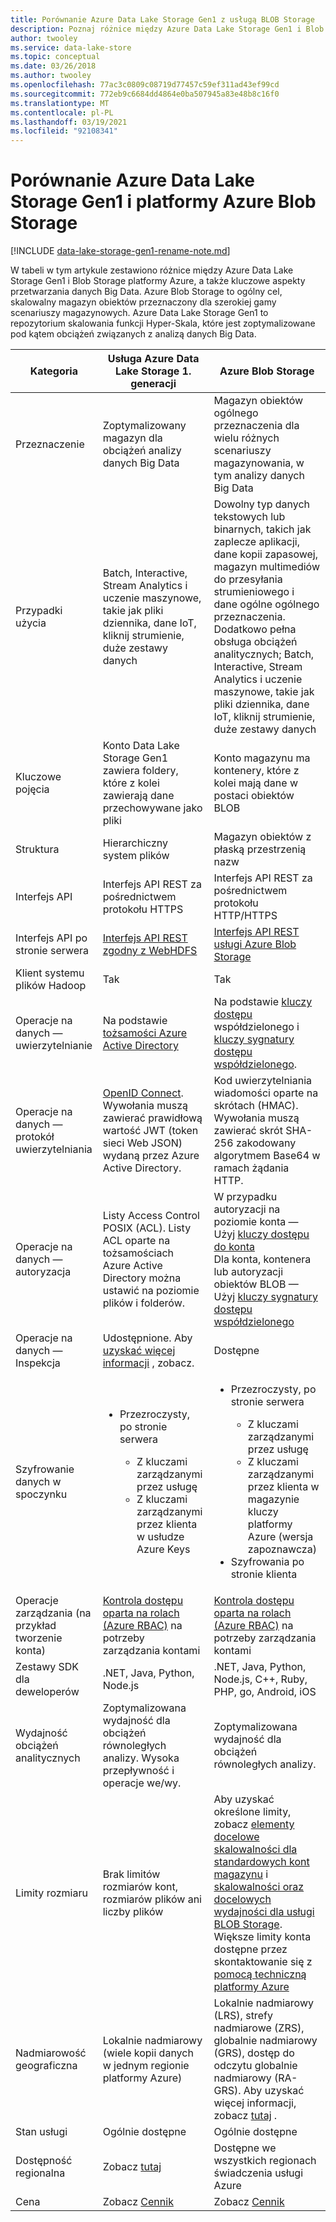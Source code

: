 ```yaml
---
title: Porównanie Azure Data Lake Storage Gen1 z usługą BLOB Storage
description: Poznaj różnice między Azure Data Lake Storage Gen1 i Blob Storage platformy Azure dotyczące niektórych kluczowych aspektów przetwarzania danych Big Data.
author: twooley
ms.service: data-lake-store
ms.topic: conceptual
ms.date: 03/26/2018
ms.author: twooley
ms.openlocfilehash: 77ac3c0809c08719d77457c59ef311ad43ef99cd
ms.sourcegitcommit: 772eb9c6684dd4864e0ba507945a83e48b8c16f0
ms.translationtype: MT
ms.contentlocale: pl-PL
ms.lasthandoff: 03/19/2021
ms.locfileid: "92108341"
---
```

# <a name="comparing-azure-data-lake-storage-gen1-and-azure-blob-storage"></a>Porównanie Azure Data Lake Storage Gen1 i platformy Azure Blob Storage

[!INCLUDE [data-lake-storage-gen1-rename-note.md](../../includes/data-lake-storage-gen1-rename-note.md)] 

W tabeli w tym artykule zestawiono różnice między Azure Data Lake Storage Gen1 i Blob Storage platformy Azure, a także kluczowe aspekty przetwarzania danych Big Data. Azure Blob Storage to ogólny cel, skalowalny magazyn obiektów przeznaczony dla szerokiej gamy scenariuszy magazynowych. Azure Data Lake Storage Gen1 to repozytorium skalowania funkcji Hyper-Skala, które jest zoptymalizowane pod kątem obciążeń związanych z analizą danych Big Data.

| Kategoria | Usługa Azure Data Lake Storage 1. generacji | Azure Blob Storage |
| -------- | ---------------------------- | ------------------ |
| Przeznaczenie |Zoptymalizowany magazyn dla obciążeń analizy danych Big Data |Magazyn obiektów ogólnego przeznaczenia dla wielu różnych scenariuszy magazynowania, w tym analizy danych Big Data |
| Przypadki użycia |Batch, Interactive, Stream Analytics i uczenie maszynowe, takie jak pliki dziennika, dane IoT, kliknij strumienie, duże zestawy danych |Dowolny typ danych tekstowych lub binarnych, takich jak zaplecze aplikacji, dane kopii zapasowej, magazyn multimediów do przesyłania strumieniowego i dane ogólne ogólnego przeznaczenia. Dodatkowo pełna obsługa obciążeń analitycznych; Batch, Interactive, Stream Analytics i uczenie maszynowe, takie jak pliki dziennika, dane IoT, kliknij strumienie, duże zestawy danych |
| Kluczowe pojęcia |Konto Data Lake Storage Gen1 zawiera foldery, które z kolei zawierają dane przechowywane jako pliki |Konto magazynu ma kontenery, które z kolei mają dane w postaci obiektów BLOB |
| Struktura |Hierarchiczny system plików |Magazyn obiektów z płaską przestrzenią nazw |
| Interfejs API |Interfejs API REST za pośrednictwem protokołu HTTPS |Interfejs API REST za pośrednictwem protokołu HTTP/HTTPS |
| Interfejs API po stronie serwera |[Interfejs API REST zgodny z WebHDFS](/rest/api/datalakestore/) |[Interfejs API REST usługi Azure Blob Storage](/rest/api/storageservices/Blob-Service-REST-API) |
| Klient systemu plików Hadoop |Tak |Tak |
| Operacje na danych — uwierzytelnianie |Na podstawie [tożsamości Azure Active Directory](../active-directory/develop/authentication-vs-authorization.md) |Na podstawie [kluczy dostępu](../storage/common/storage-account-keys-manage.md) współdzielonego i [kluczy sygnatury dostępu współdzielonego](../storage/common/storage-sas-overview.md). |
| Operacje na danych — protokół uwierzytelniania |[OpenID Connect](https://openid.net/connect/). Wywołania muszą zawierać prawidłową wartość JWT (token sieci Web JSON) wydaną przez Azure Active Directory.|Kod uwierzytelniania wiadomości oparte na skrótach (HMAC). Wywołania muszą zawierać skrót SHA-256 zakodowany algorytmem Base64 w ramach żądania HTTP. |
| Operacje na danych — autoryzacja |Listy Access Control POSIX (ACL).  Listy ACL oparte na tożsamościach Azure Active Directory można ustawić na poziomie plików i folderów. |W przypadku autoryzacji na poziomie konta — Użyj [kluczy dostępu do konta](../storage/common/storage-account-keys-manage.md)<br>Dla konta, kontenera lub autoryzacji obiektów BLOB — Użyj [kluczy sygnatury dostępu współdzielonego](../storage/common/storage-sas-overview.md) |
| Operacje na danych — Inspekcja |Udostępnione. Aby [uzyskać więcej informacji](data-lake-store-diagnostic-logs.md) , zobacz. |Dostępne |
| Szyfrowanie danych w spoczynku |<ul><li>Przezroczysty, po stronie serwera</li> <ul><li>Z kluczami zarządzanymi przez usługę</li><li>Z kluczami zarządzanymi przez klienta w usłudze Azure Keys</li></ul></ul> |<ul><li>Przezroczysty, po stronie serwera</li> <ul><li>Z kluczami zarządzanymi przez usługę</li><li>Z kluczami zarządzanymi przez klienta w magazynie kluczy platformy Azure (wersja zapoznawcza)</li></ul><li>Szyfrowania po stronie klienta</li></ul> |
| Operacje zarządzania (na przykład tworzenie konta) |[Kontrola dostępu oparta na rolach (Azure RBAC)](../role-based-access-control/overview.md) na potrzeby zarządzania kontami |[Kontrola dostępu oparta na rolach (Azure RBAC)](../role-based-access-control/overview.md) na potrzeby zarządzania kontami |
| Zestawy SDK dla deweloperów |.NET, Java, Python, Node.js |.NET, Java, Python, Node.js, C++, Ruby, PHP, go, Android, iOS |
| Wydajność obciążeń analitycznych |Zoptymalizowana wydajność dla obciążeń równoległych analizy. Wysoka przepływność i operacje we/wy. |Zoptymalizowana wydajność dla obciążeń równoległych analizy. |
| Limity rozmiaru |Brak limitów rozmiarów kont, rozmiarów plików ani liczby plików |Aby uzyskać określone limity, zobacz [elementy docelowe skalowalności dla standardowych kont magazynu](../storage/common/scalability-targets-standard-account.md) i [skalowalności oraz docelowych wydajności dla usługi BLOB Storage](../storage/blobs/scalability-targets.md). Większe limity konta dostępne przez skontaktowanie się z [pomocą techniczną platformy Azure](https://azure.microsoft.com/support/faq/) |
| Nadmiarowość geograficzna |Lokalnie nadmiarowy (wiele kopii danych w jednym regionie platformy Azure) |Lokalnie nadmiarowy (LRS), strefy nadmiarowe (ZRS), globalnie nadmiarowy (GRS), dostęp do odczytu globalnie nadmiarowy (RA-GRS). Aby uzyskać więcej informacji, zobacz [tutaj](../storage/common/storage-redundancy.md) . |
| Stan usługi |Ogólnie dostępne |Ogólnie dostępne |
| Dostępność regionalna |Zobacz [tutaj](https://azure.microsoft.com/regions/#services) |Dostępne we wszystkich regionach świadczenia usługi Azure |
| Cena |Zobacz [Cennik](https://azure.microsoft.com/pricing/details/data-lake-store/) |Zobacz [Cennik](https://azure.microsoft.com/pricing/details/storage/) |